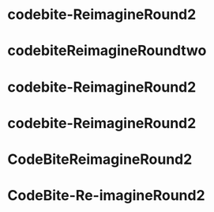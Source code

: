 # codebite-ReimagineRound2
# codebiteReimagineRoundtwo
# codebite-ReimagineRound2
# codebite-ReimagineRound2
# CodeBiteReimagineRound2
# CodeBite-Re-imagineRound2

